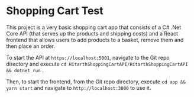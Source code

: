 # Shopping Cart Test

This project is a very basic shopping cart app that consists of a C# .Net Core API (that serves up the products and shipping costs) and a React frontend that allows users to add products to a basket, remove them and then place an order.

To start the API at `https://localhost:5001`, navigate to the Git repo directory and execute `cd HitarthShoppingCartAPI/HitarthShoppingCartAPI && dotnet run` .

Then, to start the frontend, from the Git repo directory, execute `cd app && yarn start` and navigate to `http://localhost:3000` to use it.